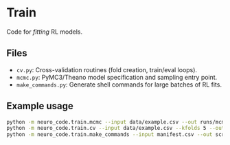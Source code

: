 # Train

Code for *fitting* RL models.

## Files
- `cv.py`: Cross-validation routines (fold creation, train/eval loops).
- `mcmc.py`: PyMC3/Theano model specification and sampling entry point.
- `make_commands.py`: Generate shell commands for large batches of RL fits.

## Example usage
```bash
python -m neuro_code.train.mcmc --input data/example.csv --out runs/mcmc_out
python -m neuro_code.train.cv --input data/example.csv --kfolds 5 --out runs/cv_out
python -m neuro_code.train.make_commands --input manifest.csv --out scripts/tasks.sh
```
